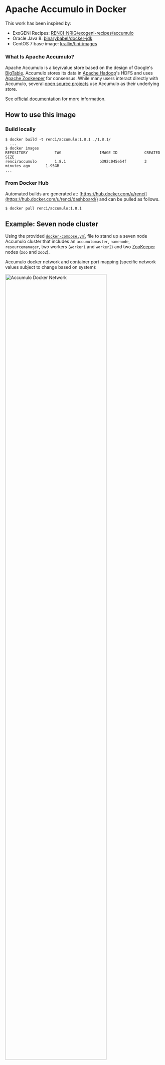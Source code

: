 # Apache Accumulo in Docker

This work has been inspired by:

- ExoGENI Recipes: [RENCI-NRIG/exogeni-recipes/accumulo](https://github.com/RENCI-NRIG/exogeni-recipes/blob/master/accumulo/accumulo_exogeni_postboot.sh)
- Oracle Java 8: [binarybabel/docker-jdk](https://github.com/binarybabel/docker-jdk/blob/master/src/centos.Dockerfile)
- CentOS 7 base image: [krallin/tini-images](https://github.com/krallin/tini-images)


### What Is Apache Accumulo?

Apache Accumulo is a key/value store based on the design of Google's [BigTable](https://research.google.com/archive/bigtable.html). Accumulo stores its data in [Apache Hadoop](https://hadoop.apache.org/)'s HDFS and uses [Apache Zookeeper](https://zookeeper.apache.org/) for consensus. While many users interact directly with Accumulo, several [open source projects](https://accumulo.apache.org/related-projects) use Accumulo as their underlying store.

See [official documentation](http://accumulo.apache.org) for more information.

## How to use this image

### Build locally


```
$ docker build -t renci/accumulo:1.8.1 ./1.8.1/
  ...
$ docker images
REPOSITORY            TAG                 IMAGE ID            CREATED             SIZE
renci/accumulo        1.8.1               b392c045e54f        3 minutes ago       1.95GB
...
```

### From Docker Hub

Automated builds are generated at: [https://hub.docker.com/u/renci](https://hub.docker.com/u/renci/dashboard/) and can be pulled as follows.

```
$ docker pull renci/accumulo:1.8.1
```

## Example: Seven node cluster

Using the provided [`docker-compose.yml`](docker-compose.yml) file to stand up a seven node Accumulo cluster that includes an `accumulomaster`, `namenode`, `resourcemanager`, two workers (`worker1` and `worker2`) and two [ZooKeeper](https://hub.docker.com/r/renci/zookeeper/) nodes (`zoo` and `zoo2`).

Accumulo docker network and container port mapping (specific network values subject to change based on system):

<img width="80%" alt="Accumulo Docker Network" src="https://user-images.githubusercontent.com/5332509/36426229-6b414812-1617-11e8-8527-5dfd96665d77.png">

The nodes will use the definitions found in the [site-files](site-files) directory to configure the cluster. These files can be modified as needed to configure your cluster as needed at runtime.

A docker volume named `hadoop-public` is also created to allow the nodes to exchange SSH key information between themselves on startup.

```yaml
version: '3.1'

services:

  accumulomaster:
    image: renci/accumulo:1.8.1
    depends_on:
      - namenode
    container_name: accumulomaster
    volumes:
      - hadoop-public:/home/hadoop/public
      - ./site-files:/site-files
    restart: always
    hostname: accumulomaster
    networks:
      - accumulo
    ports:
      - '9995:9995'
    environment:
      ACCUMULO_MASTER: accumulomaster
      IS_ACCUMULO_MASTER: 'true'
      ACCUMULO_WORKERS: worker1 worker2
      IS_ACCUMULO_WORKER: 'false'
      IS_NODE_MANAGER: 'false'
      IS_NAME_NODE: 'false'
      IS_SECONDARY_NAME_NODE: 'false'
      IS_DATA_NODE: 'false'
      IS_RESOURCE_MANAGER: 'false'
      CLUSTER_NODES: namenode resourcemanager worker1 worker2 accumulomaster
      ZOOKEEPER_NODES: zoo1 zoo2

  namenode:
    image: renci/accumulo:1.8.1
    depends_on:
      - zoo1
    container_name: namenode
    volumes:
      - hadoop-public:/home/hadoop/public
      - ./site-files:/site-files
    restart: always
    hostname: namenode
    networks:
      - accumulo
    ports:
      - '50070:50070'
    environment:
      ACCUMULO_MASTER: accumulomaster
      IS_ACCUMULO_MASTER: 'false'
      ACCUMULO_WORKERS: worker1 worker2
      IS_ACCUMULO_WORKER: 'false'
      IS_NODE_MANAGER: 'false'
      IS_NAME_NODE: 'true'
      IS_SECONDARY_NAME_NODE: 'false'
      IS_DATA_NODE: 'false'
      IS_RESOURCE_MANAGER: 'false'
      CLUSTER_NODES: namenode resourcemanager worker1 worker2 accumulomaster
      ZOOKEEPER_NODES: zoo1 zoo2

  resourcemanager:
    image: renci/accumulo:1.8.1
    depends_on:
      - namenode
    container_name: resourcemanager
    volumes:
      - hadoop-public:/home/hadoop/public
      - ./site-files:/site-files
    restart: always
    hostname: resourcemanager
    networks:
      - accumulo
    ports:
      - '8088:8088'
    environment:
      ACCUMULO_MASTER: accumulomaster
      IS_ACCUMULO_MASTER: 'false'
      ACCUMULO_WORKERS: worker1 worker2
      IS_ACCUMULO_WORKER: 'false'
      IS_NODE_MANAGER: 'false'
      IS_NAME_NODE: 'false'
      IS_SECONDARY_NAME_NODE: 'false'
      IS_DATA_NODE: 'false'
      IS_RESOURCE_MANAGER: 'true'
      CLUSTER_NODES: namenode resourcemanager worker1 worker2 accumulomaster
      ZOOKEEPER_NODES: zoo1 zoo2

  worker1:
    image: renci/accumulo:1.8.1
    depends_on:
      - namenode
    container_name: worker1
    volumes:
      - hadoop-public:/home/hadoop/public
      - ./site-files:/site-files
    restart: always
    hostname: worker1
    networks:
      - accumulo
    ports:
      - '8042:8042'
      - '50075:50075'
    environment:
      ACCUMULO_MASTER: accumulomaster
      IS_ACCUMULO_MASTER: 'false'
      ACCUMULO_WORKERS: worker1 worker2
      IS_ACCUMULO_WORKER: 'true'
      IS_NODE_MANAGER: 'true'
      IS_NAME_NODE: 'false'
      IS_SECONDARY_NAME_NODE: 'false'
      IS_DATA_NODE: 'true'
      IS_RESOURCE_MANAGER: 'false'
      CLUSTER_NODES: namenode resourcemanager worker1 worker2 accumulomaster
      ZOOKEEPER_NODES: zoo1 zoo2

  worker2:
    image: renci/accumulo:1.8.1
    depends_on:
      - namenode
    container_name: worker2
    volumes:
      - hadoop-public:/home/hadoop/public
      - ./site-files:/site-files
    restart: always
    hostname: worker2
    networks:
      - accumulo
    ports:
      - '8043:8042'
      - '50076:50075'
    environment:
      ACCUMULO_MASTER: accumulomaster
      IS_ACCUMULO_MASTER: 'false'
      ACCUMULO_WORKERS: worker1 worker2
      IS_ACCUMULO_WORKER: 'true'
      IS_NODE_MANAGER: 'true'
      IS_NAME_NODE: 'false'
      IS_SECONDARY_NAME_NODE: 'false'
      IS_DATA_NODE: 'true'
      IS_RESOURCE_MANAGER: 'false'
      CLUSTER_NODES: namenode resourcemanager worker1 worker2 accumulomaster
      ZOOKEEPER_NODES: zoo1 zoo2

  zoo1:
    image: renci/zookeeper:3.4.11
    container_name: zoo1
    restart: always
    hostname: zoo1
    networks:
      - accumulo
    ports:
      - 2181:2181
    environment:
      ZOO_MY_ID: 1
      ZOO_SERVERS: server.1=0.0.0.0:2888:3888 server.2=zoo2:2888:3888

  zoo2:
    image: renci/zookeeper:3.4.11
    container_name: zoo2
    restart: always
    hostname: zoo2
    networks:
      - accumulo
    ports:
      - 2182:2181
    environment:
      ZOO_MY_ID: 2
      ZOO_SERVERS: server.1=zoo1:2888:3888 server.2=0.0.0.0:2888:3888

networks:
  accumulo:

volumes:
  hadoop-public:
```

### Start the cluster 

Using `docker-compose`

```
$ docker-compose up -d
```

After a few moments all containers will be running and should display in a `ps` call.

```
$ docker-compose ps
     Name                    Command               State                           Ports
-----------------------------------------------------------------------------------------------------------------
accumulomaster    /usr/local/bin/tini -- /do ...   Up      22/tcp, 0.0.0.0:9995->9995/tcp
namenode          /usr/local/bin/tini -- /do ...   Up      22/tcp, 0.0.0.0:50070->50070/tcp
resourcemanager   /usr/local/bin/tini -- /do ...   Up      22/tcp, 0.0.0.0:8042->8042/tcp, 0.0.0.0:8088->8088/tcp
worker1           /usr/local/bin/tini -- /do ...   Up      22/tcp, 0.0.0.0:50075->50075/tcp
worker2           /usr/local/bin/tini -- /do ...   Up      22/tcp, 0.0.0.0:50076->50075/tcp
zoo1              /usr/local/bin/tini -- /do ...   Up      0.0.0.0:2181->2181/tcp, 2888/tcp, 3888/tcp
zoo2              /usr/local/bin/tini -- /do ...   Up      0.0.0.0:2182->2181/tcp, 2888/tcp, 3888/tcp
```

Since the ports of the containers were mapped to the host the various web ui's can be observed using a local browser.

**accumulomaster container**: AccumuloMaster Web UI on port 9995

AccumuloMaster: [http://localhost:9995/](http://localhost:9995/)

<img width="50%" alt="AccumuloMaster" src="https://user-images.githubusercontent.com/5332509/36404389-513946c2-15b8-11e8-9289-3c13647a536a.png">


**namenode container**: NameNode Web UI on port 50070

NameNode: [http://localhost:50070/dfshealth.html#tab-datanode](http://localhost:50070/dfshealth.html#tab-datanode)

<img width="50%" alt="NameNode" src="https://user-images.githubusercontent.com/5332509/36404476-d9f6194a-15b8-11e8-8926-5814c17b9993.png">

**resource manager container**: ResourceManager Web UI on ports 8088

ResourceManager: [http://localhost:8088/cluster](http://localhost:8088/cluster)

<img width="50%" alt="ResourceManager" src="https://user-images.githubusercontent.com/5332509/36404403-769dbd80-15b8-11e8-953b-6f1719e57c25.png">

**worker1 and worker2 containers**: DataNode Web UI on ports 50075 and 50076, NodeManager on 8042 and 8043

DataNode (worker1): [http://localhost:50075/datanode.html](http://localhost:50075/datanode.html)

<img width="50%" alt="Worker1 DataManager" src="https://user-images.githubusercontent.com/5332509/36404500-041ed932-15b9-11e8-8994-b51991f8106b.png">

NodeManager (worker1): [http://localhost:8042/node](http://localhost:8042/node)

<img width="50%" alt="NodeManager" src="https://user-images.githubusercontent.com/5332509/36404443-ad358472-15b8-11e8-8865-a2f1abdeea36.png">

DataNode (worker2): [http://localhost:50076/datanode.html](http://localhost:50076/datanode.html)

<img width="50%" alt="Worker2 DataManager" src="https://user-images.githubusercontent.com/5332509/36404524-25c017ea-15b9-11e8-9901-40319cde3750.png">

### Stop the cluster

The cluster can be stopped by issuing a `stop` call.

```
$ docker-compose stop
Stopping worker2         ... done
Stopping accumulomaster  ... done
Stopping worker1         ... done
Stopping resourcemanager ... done
Stopping namenode        ... done
Stopping zoo1            ... done
Stopping zoo2            ... done
```

### Restart the cluster

So long as the container definitions have not been removed, the cluster can be restarted by using a `start` call.

```
$ docker-compose start
Starting zoo1            ... done
Starting zoo2            ... done
Starting namenode        ... done
Starting worker2         ... done
Starting worker1         ... done
Starting resourcemanager ... done
Starting accumulomaster  ... done
```

After a few moments all cluster activity should be back to normal.

### Remove the cluster

The entire cluster can be removed by first stopping it, and then removing the containers from the local machine.

```
$ docker-compose stop && docker-compose rm -f
Stopping worker1         ... done
Stopping resourcemanager ... done
Stopping accumulomaster  ... done
Stopping worker2         ... done
Stopping namenode        ... done
Stopping zoo1            ... done
Stopping zoo2            ... done
Going to remove worker1, resourcemanager, accumulomaster, worker2, namenode, zoo1, zoo2
Removing worker1         ... done
Removing resourcemanager ... done
Removing accumulomaster  ... done
Removing worker2         ... done
Removing namenode        ... done
Removing zoo1            ... done
Removing zoo2            ... done
```

## Example: Accumulo command line

**NOTE**: Assumes the cluster is running as configured in the previous example.

A script named [usertable-example.sh](usertable-example.sh) will create a sample `usertable` in Accumulo using 100 randomly generated user entries. Calls to the `accumulomaster` container are made using `docker exec`.

The user can also invoke the accumulo shell with the following command.

```
$ docker exec -ti accumulomaster runuser -l hadoop -c '${ACCUMULO_HOME}/bin/accumulo shell -u root -p secret'
```

Running usertable-example.sh:

```
$ ./usertable-example.sh
INFO: generate splits.txt
user2630
user6754
...
user1279
user2634
docker cp splits.txt accumulomaster:/tmp/splits.txt
INFO: ${ACCUMULO_HOME}/bin/accumulo shell -u root -p secret -e "deletetable -f usertable"
2018-02-19 15:35:10,017 [trace.DistributedTrace] INFO : SpanReceiver org.apache.accumulo.tracer.ZooTraceClient was loaded successfully.
2018-02-19 15:35:10,211 [shell.Shell] ERROR: org.apache.accumulo.core.client.TableNotFoundException: Table usertable does not exist
INFO: ${ACCUMULO_HOME}/bin/accumulo shell -u root -p secret -e "createtable usertable"
2018-02-19 15:35:13,920 [trace.DistributedTrace] INFO : SpanReceiver org.apache.accumulo.tracer.ZooTraceClient was loaded successfully.
INFO: ${ACCUMULO_HOME}/bin/accumulo shell -u root -p secret -e "addsplits -t usertable -sf /tmp/splits.txt"
2018-02-19 15:35:17,697 [trace.DistributedTrace] INFO : SpanReceiver org.apache.accumulo.tracer.ZooTraceClient was loaded successfully.
INFO: ${ACCUMULO_HOME}/bin/accumulo shell -u root -p secret -e "config -t usertable -s table.cache.block.enable=true"
2018-02-19 15:35:25,261 [trace.DistributedTrace] INFO : SpanReceiver org.apache.accumulo.tracer.ZooTraceClient was loaded successfully.
INFO: ${ACCUMULO_HOME}/bin/accumulo shell -u root -p secret -e tables
2018-02-19 15:35:28,434 [trace.DistributedTrace] INFO : SpanReceiver org.apache.accumulo.tracer.ZooTraceClient was loaded successfully.
accumulo.metadata
accumulo.replication
accumulo.root
trace
usertable
```

AccumuloMaster: [http://localhost:9995/master](http://localhost:9995/master)

<img width="50%" alt="AccumuloMaster usertable example" src="https://user-images.githubusercontent.com/5332509/36385949-336428fc-1562-11e8-96dd-6deedd76e2ab.png">

### References

1. ExoGENI Accumulo: [https://github.com/RENCI-NRIG/exogeni-recipes/blob/master/accumulo/accumulo_exogeni_postboot.sh](https://github.com/RENCI-NRIG/exogeni-recipes/blob/master/accumulo/accumulo_exogeni_postboot.sh)
2. Accumulo Docs: [https://accumulo.apache.org/1.8/accumulo_user_manual.html](https://accumulo.apache.org/1.8/accumulo_user_manual.html)
3. Hadoop Docs: 
	- Common: [hadoop-common/core-default.xml](http://hadoop.apache.org/docs/r2.9.0/hadoop-project-dist/hadoop-common/core-default.xml)
	- HDFS: [hadoop-hdfs/hdfs-default.xml](http://hadoop.apache.org/docs/r2.9.0/hadoop-project-dist/hadoop-hdfs/hdfs-default.xml)
	- MapReduce: [hadoop-mapreduce-client-core/mapred-default.xml](http://hadoop.apache.org/docs/r2.9.0/hadoop-mapreduce-client/hadoop-mapreduce-client-core/mapred-default.xml)
	- Yarn: [hadoop-yarn-common/yarn-default.xml](http://hadoop.apache.org/docs/r2.9.0/hadoop-yarn/hadoop-yarn-common/yarn-default.xml)
	- Deprecated Properties: [hadoop-common/DeprecatedProperties.html](http://hadoop.apache.org/docs/r2.9.0/hadoop-project-dist/hadoop-common/DeprecatedProperties.html)
4. ZooKeeper Docs: [https://zookeeper.apache.org/doc/r3.4.11/zookeeperAdmin.html](https://zookeeper.apache.org/doc/r3.4.11/zookeeperAdmin.html)

